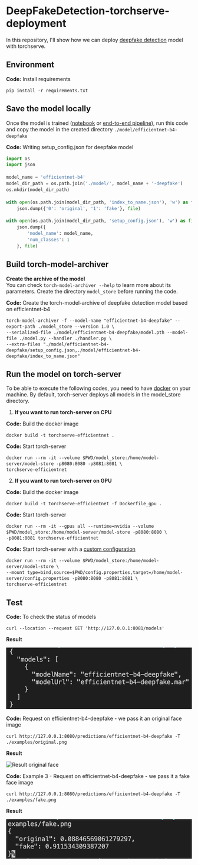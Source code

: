 # DeepFakeDetection-torchserve-deployment

In this repository, I'll show how we can deploy [deepfake detection](https://github.com/naram92/DeepFakeDetection) model with torchserve.

## Environment

**Code:** Install requirements
```shell
pip install -r requirements.txt
```

## Save the model locally

Once the model is trained ([notebook](https://github.com/naram92/DeepFakeDetection) or [end-to-end pipeline](https://github.com/naram92/DeepFakeDetection-mlops-model-building)), run this code and copy the model in the created directory `./model/efficientnet-b4-deepfake`

**Code:** Writing setup_config.json for deepfake model
```python
import os
import json

model_name = 'efficientnet-b4'
model_dir_path = os.path.join('./model/', model_name + '-deepfake')
os.mkdir(model_dir_path)

with open(os.path.join(model_dir_path, 'index_to_name.json'), 'w') as file:
    json.dump({'0': 'original', '1': 'fake'}, file)

with open(os.path.join(model_dir_path, 'setup_config.json'), 'w') as file:
    json.dump({
        'model_name': model_name,
        'num_classes': 1
    }, file)
```

## Build torch-model-archiver

**Create the archive of the model**  
You can check ```torch-model-archiver --help``` to learn more about its parameters. Create the directory `model_store` before running the code.

**Code:** Create the torch-model-archive of deepfake detection model based on efficientnet-b4
```shell
torch-model-archiver -f --model-name "efficientnet-b4-deepfake" --export-path ./model_store --version 1.0 \
--serialized-file ./model/efficientnet-b4-deepfake/model.pth --model-file ./model.py --handler ./handler.py \
--extra-files "./model/efficientnet-b4-deepfake/setup_config.json,./model/efficientnet-b4-deepfake/index_to_name.json"
```

## Run the model on torch-server
To be able to execute the following codes, you need to have [docker](https://docs.docker.com/get-docker/) on your machine.
By default, torch-server deploys all models in the model_store directory.

1. **If you want to run torch-server on CPU**

**Code:** Build the docker image
```shell
docker build -t torchserve-efficientnet .
```

**Code:** Start torch-server
```shell
docker run --rm -it --volume $PWD/model_store:/home/model-server/model-store -p8080:8080 -p8081:8081 \
torchserve-efficientnet
```

2. **If you want to run torch-server on GPU**  

**Code:** Build the docker image
```shell
docker build -t torchserve-efficientnet -f Dockerfile_gpu .
```

**Code:** Start torch-server
```shell
docker run --rm -it --gpus all --runtime=nvidia --volume $PWD/model_store:/home/model-server/model-store -p8080:8080 \
-p8081:8081 torchserve-efficientnet
```

**Code:** Start torch-server with a [custom configuration](https://pytorch.org/serve/configuration.html)
```shell
docker run --rm -it --volume $PWD/model_store:/home/model-server/model-store \
--mount type=bind,source=$PWD/config.properties,target=/home/model-server/config.properties -p8080:8080 -p8081:8081 \
torchserve-efficientnet
```

## Test

**Code:** To check the status of models
```shell
curl --location --request GET 'http://127.0.0.1:8081/models'
```

**Result**
 
![Status models](./examples/models-screenshot.png)

**Code:** Request on efficientnet-b4-deepfake - we pass it an original face image
```shell
curl http://127.0.0.1:8080/predictions/efficientnet-b4-deepfake -T ./examples/original.png
```

**Result**

![Result original face](./original-result-screenshot.png)

**Code:** Example 3 - Request on efficientnet-b4-deepfake - we pass it a fake face image
```shell
curl http://127.0.0.1:8080/predictions/efficientnet-b4-deepfake -T ./examples/fake.png
```

**Result**

![Result fake face](./examples/fake-result-screenshot.png)
